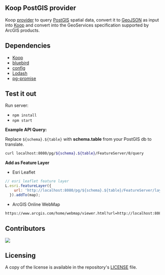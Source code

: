 ## Koop PostGIS provider
 Koop [provider](https://koopjs.github.io/docs/usage/provider) to query [PostGIS](https://postgis.net/) spatial data, convert it to [GeoJSON](https://geojson.org/) as input into [Koop](https://koopjs.github.io/) and convert into the GeoServices specification supported by ArcGIS products.

## Dependencies
- [Koop](https://koopjs.github.io/)
- [bluebird](http://bluebirdjs.com/docs/getting-started.html)
- [config](https://lorenwest.github.io/node-config/)
- [Lodash](https://lodash.com/)
- [pg-promise](https://vitaly-t.github.io/pg-promise/)

## Test it out
Run server:
- `npm install`
- `npm start`

**Example API Query:**

Replace `${schema}.${table}` with **schema.table** from your PostGIS db to translate.

```bash
curl localhost:8080/pg/${schema}.${table}/FeatureServer/0/query
```

**Add as Feature Layer**

- Esri Leaflet

```javascript
// esri leaflet feature layer
L.esri.featureLayer({
    url: 'http://localhost:8080/pg/${schema}.${table}/FeatureServer/layers'
  }).addTo(map);
````

- ArcGIS Online WebMap

```bash
https://www.arcgis.com/home/webmap/viewer.html?url=http://localhost:8080/pg/${schema}.${table}/FeatureServer/
```

## Contributors
<a href="https://github.com/doneill/koop-provider-pg/graphs/contributors">
  <img src="https://contributors-img.web.app/image?repo=doneill/koop-provider-pg" />
</a>

## Licensing
A copy of the license is available in the repository's [LICENSE](LICENSE) file.
